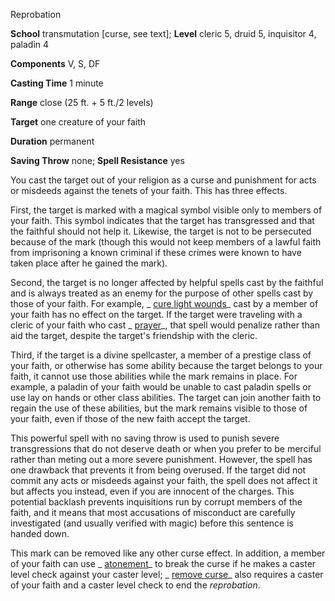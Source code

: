 Reprobation

**School** transmutation [curse, see text]; **Level** cleric 5, druid 5, inquisitor 4, paladin 4

**Components** V, S, DF

**Casting Time** 1 minute

**Range** close (25 ft. + 5 ft./2 levels)

**Target** one creature of your faith

**Duration** permanent

**Saving Throw** none; **Spell Resistance** yes

You cast the target out of your religion as a curse and punishment for acts or misdeeds against the tenets of your faith. This has three effects.

First, the target is marked with a magical symbol visible only to members of your faith. This symbol indicates that the target has transgressed and that the faithful should not help it. Likewise, the target is not to be persecuted because of the mark (though this would not keep members of a lawful faith from imprisoning a known criminal if these crimes were known to have taken place after he gained the mark).

Second, the target is no longer affected by helpful spells cast by the faithful and is always treated as an enemy for the purpose of other spells cast by those of your faith. For example, _ [cure light wounds](spells/cureLightWounds.md#_cure-light-wounds)_ cast by a member of your faith has no effect on the target. If the target were traveling with a cleric of your faith who cast _ [prayer](spells/prayer.md#_prayer)_, that spell would penalize rather than aid the target, despite the target's friendship with the cleric.

Third, if the target is a divine spellcaster, a member of a prestige class of your faith, or otherwise has some ability because the target belongs to your faith, it cannot use those abilities while the mark remains in place. For example, a paladin of your faith would be unable to cast paladin spells or use lay on hands or other class abilities. The target can join another faith to regain the use of these abilities, but the mark remains visible to those of your faith, even if those of the new faith accept the target.

This powerful spell with no saving throw is used to punish severe transgressions that do not deserve death or when you prefer to be merciful rather than meting out a more severe punishment. However, the spell has one drawback that prevents it from being overused. If the target did not commit any acts or misdeeds against your faith, the spell does not affect it but affects you instead, even if you are innocent of the charges. This potential backlash prevents inquisitions run by corrupt members of the faith, and it means that most accusations of misconduct are carefully investigated (and usually verified with magic) before this sentence is handed down.

This mark can be removed like any other curse effect. In addition, a member of your faith can use _ [atonement](spells/atonement.md#_atonement)_ to break the curse if he makes a caster level check against your caster level; _ [remove curse](spells/removeCurse.md#_remove-curse)_ also requires a caster of your faith and a caster level check to end the _reprobation_.

